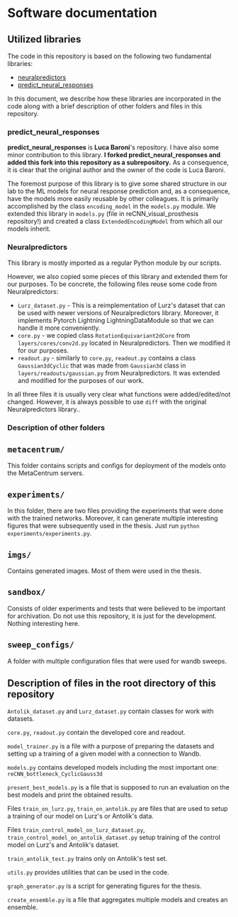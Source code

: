 # Software documentation

## Utilized libraries

The code in this repository is based on the following two fundamental libraries:
 - [neuralpredictors](https://github.com/sinzlab/neuralpredictors)
 - [predict_neural_responses](https://github.com/lucabaroni/predict_neural_responses)

In this document, we describe how these libraries are incorporated in the code
along with a brief description of other folders and files in this repository.

### predict_neural_responses

**predict_neural_responses** is **Luca Baroni**'s repository. I have also some minor
contribution to this library. **I forked predict_neural_responses and added this fork into this
repository as a subrepository.** As a consequence, it is clear that the original author and the
owner of the code is Luca Baroni.


The foremost purpose of this library is to give some shared structure in our lab to the ML models for neural response prediction
and, as a consequence, have the models more easily reusable by other colleagues.
It is primarily accomplished by the class `encoding_model` in the `models.py` module.
We extended this library in `models.py` (file in reCNN_visual_prosthesis repository!)
and created a class `ExtendedEncodingModel` from which all our models inherit.


### Neuralpredictors

This library is mostly imported as a regular Python module by our scripts.

However, we also copied some pieces of this library and extended them for our
purposes. To be concrete, the following files reuse some code from Neuralpredictors:
 - `Lurz_dataset.py` - This is a reimplementation of Lurz's dataset that can be used with newer versions of Neuralpredictors library.
Moreover, it implements Pytorch Lightning LightningDataModule so that we can handle it more conveniently.
 - `core.py` - we copied class `RotationEquivariant2dCore` from `layers/cores/conv2d.py` located in Neuralpredictors. Then we modified
it for our purposes.
 - `readout.py` - similarly to `core.py`, `readout.py` contains a class `Gaussian3dCyclic` 
that was made from `Gaussian3d` class in `layers/readouts/gaussian.py` from Neuralpredictors. It was extended and modified
for the purposes of our work.

In all three files it is usually very clear what functions were added/edited/not changed.
However, it is always possible to use `diff` with the original Neuralpredictors library..

### Description of other folders

## `metacentrum/`

This folder contains scripts and configs for deployment of the models onto the MetaCentrum servers.

## `experiments/`

In this folder, there are two files providing the experiments that were done
with the trained networks. Moreover, it can generate multiple interesting
figures that were subsequently used in the thesis. Just run `python experiments/experiments.py`.

## `imgs/`

Contains generated images. Most of them were used in the thesis.

## `sandbox/`

Consists of older experiments and tests that were believed to be important for archivation.
Do not use this repository, it is just for the development. Nothing interesting here.

## `sweep_configs/`

A folder with multiple configuration files that were used for wandb sweeps.

## Description of files in the root directory of this repository

`Antolik_dataset.py` and `Lurz_dataset.py` contain classes for work with datasets.

`core.py`, `readout.py` contain the developed core and readout.

`model_trainer.py` is a file with a purpose of preparing the datasets and 
setting up a training of a given model with a connection to Wandb.

`models.py` contains developed models including the most important one: `reCNN_bottleneck_CyclicGauss3d`

`present_best_models.py` is a file that is supposed to run an evaluation on the best
models and print the obtained results.

Files `train_on_lurz.py`, `train_on_antolik.py` are files that are used to setup a training
of our model on Lurz's or Antolik's data.

Files `train_control_model_on_lurz_dataset.py`, `train_control_model_on_antolik_dataset.py` setup training
of the control model on Lurz's and Antolik's dataset.

`train_antolik_test.py` trains only on Antolik's test set.

`utils.py` provides utilities that can be used in the code.

`graph_generator.py` is a script for generating figures for the thesis.

`create_ensemble.py` is a file that aggregates multiple models and creates an ensemble.
